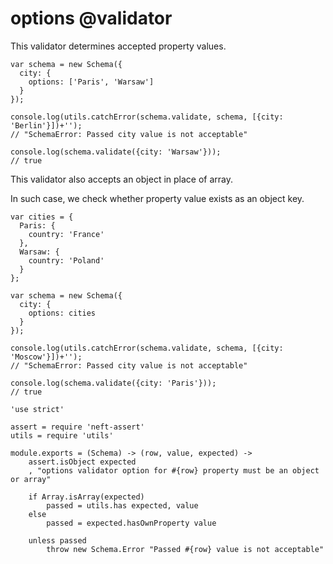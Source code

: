 options @validator
=======

This validator determines accepted property values.

```
var schema = new Schema({
  city: {
    options: ['Paris', 'Warsaw']
  }
});

console.log(utils.catchError(schema.validate, schema, [{city: 'Berlin'}])+'');
// "SchemaError: Passed city value is not acceptable"

console.log(schema.validate({city: 'Warsaw'}));
// true
```

This validator also accepts an object in place of array.

In such case, we check whether property value exists as an object key.

```
var cities = {
  Paris: {
    country: 'France'
  },
  Warsaw: {
    country: 'Poland'
  }
};

var schema = new Schema({
  city: {
    options: cities
  }
});

console.log(utils.catchError(schema.validate, schema, [{city: 'Moscow'}])+'');
// "SchemaError: Passed city value is not acceptable"

console.log(schema.validate({city: 'Paris'}));
// true
```

	'use strict'

	assert = require 'neft-assert'
	utils = require 'utils'

	module.exports = (Schema) -> (row, value, expected) ->
		assert.isObject expected
		, "options validator option for #{row} property must be an object or array"

		if Array.isArray(expected)
			passed = utils.has expected, value
		else
			passed = expected.hasOwnProperty value

		unless passed
			throw new Schema.Error "Passed #{row} value is not acceptable"
